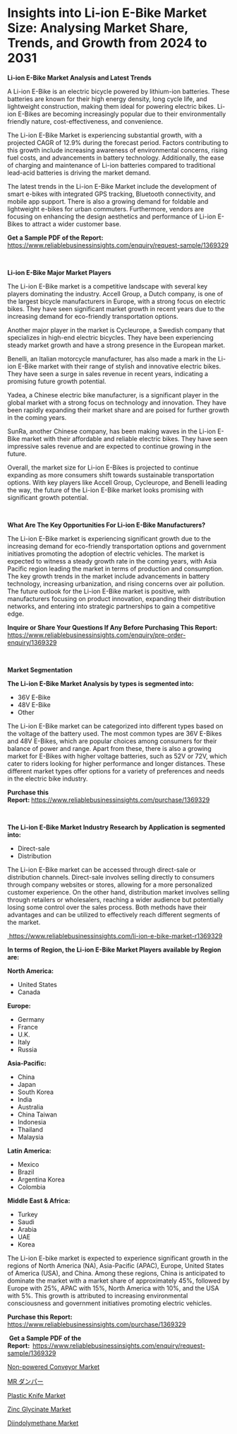 <p><h1>Insights into Li-ion E-Bike Market Size: Analysing Market Share, Trends, and Growth from 2024 to 2031</h1></p><p><strong>Li-ion E-Bike Market Analysis and Latest Trends</strong></p>
<p><p>A Li-ion E-Bike is an electric bicycle powered by lithium-ion batteries. These batteries are known for their high energy density, long cycle life, and lightweight construction, making them ideal for powering electric bikes. Li-ion E-Bikes are becoming increasingly popular due to their environmentally friendly nature, cost-effectiveness, and convenience.</p><p>The Li-ion E-Bike Market is experiencing substantial growth, with a projected CAGR of 12.9% during the forecast period. Factors contributing to this growth include increasing awareness of environmental concerns, rising fuel costs, and advancements in battery technology. Additionally, the ease of charging and maintenance of Li-ion batteries compared to traditional lead-acid batteries is driving the market demand.</p><p>The latest trends in the Li-ion E-Bike Market include the development of smart e-bikes with integrated GPS tracking, Bluetooth connectivity, and mobile app support. There is also a growing demand for foldable and lightweight e-bikes for urban commuters. Furthermore, vendors are focusing on enhancing the design aesthetics and performance of Li-ion E-Bikes to attract a wider customer base.</p></p>
<p><strong>Get a Sample PDF of the Report:&nbsp;</strong> <a href="https://www.reliablebusinessinsights.com/enquiry/request-sample/1369329">https://www.reliablebusinessinsights.com/enquiry/request-sample/1369329</a></p>
<p>&nbsp;</p>
<p><strong>Li-ion E-Bike Major Market Players</strong></p>
<p><p>The Li-ion E-Bike market is a competitive landscape with several key players dominating the industry. Accell Group, a Dutch company, is one of the largest bicycle manufacturers in Europe, with a strong focus on electric bikes. They have seen significant market growth in recent years due to the increasing demand for eco-friendly transportation options.</p><p>Another major player in the market is Cycleurope, a Swedish company that specializes in high-end electric bicycles. They have been experiencing steady market growth and have a strong presence in the European market.</p><p>Benelli, an Italian motorcycle manufacturer, has also made a mark in the Li-ion E-Bike market with their range of stylish and innovative electric bikes. They have seen a surge in sales revenue in recent years, indicating a promising future growth potential.</p><p>Yadea, a Chinese electric bike manufacturer, is a significant player in the global market with a strong focus on technology and innovation. They have been rapidly expanding their market share and are poised for further growth in the coming years.</p><p>SunRa, another Chinese company, has been making waves in the Li-ion E-Bike market with their affordable and reliable electric bikes. They have seen impressive sales revenue and are expected to continue growing in the future.</p><p>Overall, the market size for Li-ion E-Bikes is projected to continue expanding as more consumers shift towards sustainable transportation options. With key players like Accell Group, Cycleurope, and Benelli leading the way, the future of the Li-ion E-Bike market looks promising with significant growth potential.</p></p>
<p>&nbsp;</p>
<p><strong>What Are The Key Opportunities For Li-ion E-Bike Manufacturers?</strong></p>
<p><p>The Li-ion E-Bike market is experiencing significant growth due to the increasing demand for eco-friendly transportation options and government initiatives promoting the adoption of electric vehicles. The market is expected to witness a steady growth rate in the coming years, with Asia Pacific region leading the market in terms of production and consumption. The key growth trends in the market include advancements in battery technology, increasing urbanization, and rising concerns over air pollution. The future outlook for the Li-ion E-Bike market is positive, with manufacturers focusing on product innovation, expanding their distribution networks, and entering into strategic partnerships to gain a competitive edge.</p></p>
<p><strong>Inquire or Share Your Questions If Any Before Purchasing This Report:</strong> <a href="https://www.reliablebusinessinsights.com/enquiry/pre-order-enquiry/1369329">https://www.reliablebusinessinsights.com/enquiry/pre-order-enquiry/1369329</a></p>
<p>&nbsp;</p>
<p><strong>Market Segmentation</strong></p>
<p><strong>The Li-ion E-Bike Market Analysis by types is segmented into:</strong></p>
<p><ul><li>36V E-Bike</li><li>48V E-Bike</li><li>Other</li></ul></p>
<p><p>The Li-ion E-Bike market can be categorized into different types based on the voltage of the battery used. The most common types are 36V E-Bikes and 48V E-Bikes, which are popular choices among consumers for their balance of power and range. Apart from these, there is also a growing market for E-Bikes with higher voltage batteries, such as 52V or 72V, which cater to riders looking for higher performance and longer distances. These different market types offer options for a variety of preferences and needs in the electric bike industry.</p></p>
<p><strong>Purchase this Report:&nbsp;</strong><a href="https://www.reliablebusinessinsights.com/purchase/1369329">https://www.reliablebusinessinsights.com/purchase/1369329</a></p>
<p>&nbsp;</p>
<p><strong>The Li-ion E-Bike Market Industry Research by Application is segmented into:</strong></p>
<p><ul><li>Direct-sale</li><li>Distribution</li></ul></p>
<p><p>The Li-ion E-Bike market can be accessed through direct-sale or distribution channels. Direct-sale involves selling directly to consumers through company websites or stores, allowing for a more personalized customer experience. On the other hand, distribution market involves selling through retailers or wholesalers, reaching a wider audience but potentially losing some control over the sales process. Both methods have their advantages and can be utilized to effectively reach different segments of the market.</p></p>
<p><a href="https://www.reliablebusinessinsights.com/li-ion-e-bike-market-r1369329">&nbsp;https://www.reliablebusinessinsights.com/li-ion-e-bike-market-r1369329</a></p>
<p><strong>In terms of Region, the Li-ion E-Bike Market Players available by Region are:</strong></p>
<p>
    <p> <strong> North America: </strong>
        <ul>
            <li>United States</li>
            <li>Canada</li>
        </ul>
        </p> 
    <p> <strong> Europe: </strong>
        <ul>
            <li>Germany</li>
            <li>France</li>
            <li>U.K.</li>
            <li>Italy</li>
            <li>Russia</li>
        </ul>
        </p> 
    <p> <strong> Asia-Pacific: </strong>
        <ul>
            <li>China</li>
            <li>Japan</li>
            <li>South Korea</li>
            <li>India</li>
            <li>Australia</li>
            <li>China Taiwan</li>
            <li>Indonesia</li>
            <li>Thailand</li>
            <li>Malaysia</li>
        </ul>
        </p> 
    <p> <strong> Latin America: </strong>
        <ul>
            <li>Mexico</li>
            <li>Brazil</li>
            <li>Argentina Korea</li>
            <li>Colombia</li>
        </ul>
        </p> 
    <p> <strong> Middle East & Africa: </strong>
        <ul>
            <li>Turkey</li>
            <li>Saudi</li>
            <li>Arabia</li>
            <li>UAE</li>
            <li>Korea</li>
        </ul>
    </p>
    </p>
<p><p>The Li-ion E-bike market is expected to experience significant growth in the regions of North America (NA), Asia-Pacific (APAC), Europe, United States of America (USA), and China. Among these regions, China is anticipated to dominate the market with a market share of approximately 45%, followed by Europe with 25%, APAC with 15%, North America with 10%, and the USA with 5%. This growth is attributed to increasing environmental consciousness and government initiatives promoting electric vehicles.</p></p>
<p><strong>Purchase this Report: </strong><a href="https://www.reliablebusinessinsights.com/purchase/1369329">https://www.reliablebusinessinsights.com/purchase/1369329</a></p>
<p>&nbsp;<strong>Get a Sample PDF of the Report:&nbsp;&nbsp;</strong><a href="https://www.reliablebusinessinsights.com/enquiry/request-sample/1369329">https://www.reliablebusinessinsights.com/enquiry/request-sample/1369329</a></p>
<p><strong></strong></p>
<p><p><a href="https://issuu.com/reportprime-2/docs/non-powered-conveyor-market-size-2030.pptx">Non-powered Conveyor Market</a></p><p><a href="https://medium.com/@elishelacruz56456/mr%E3%83%80%E3%83%B3%E3%83%91%E3%83%BC%E5%B8%82%E5%A0%B4%E3%81%AE%E8%A6%8F%E6%A8%A1-cagr-%E3%83%88%E3%83%AC%E3%83%B3%E3%83%892024-2030-65a8b9d014c3">MR ダンパー</a></p><p><a href="https://www.linkedin.com/pulse/plastic-knife-market-forecast-global-trends-analysis-from-mxedc">Plastic Knife Market</a></p><p><a href="https://github.com/eeenafisainka/Market-Research-Report-List-1/blob/main/zinc-glycinate-market.md">Zinc Glycinate Market</a></p><p><a href="https://github.com/liliskanaya73/Market-Research-Report-List-1/blob/main/diindolymethane-market.md">Diindolymethane Market</a></p></p>